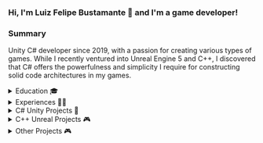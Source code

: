 ### Hi, I'm Luiz Felipe Bustamante 👋 and I'm a game developer!


### Summary
Unity C# developer since 2019, with a passion for creating various types of games. While I recently ventured into Unreal Engine 5 and C++, I discovered that C# offers the powerfulness and simplicity I require for constructing solid code architectures in my games.
 
<details>
  <summary>
Education 🎓
  </summary>
  
**Bachelor in Games & Apps Development** – *2018 - 2021*
[IADE – Lisbon, Portugal](https://www.iade.europeia.pt/en/)
- Classes were given in English.
- Lua, C#, and C++ were the main programming languages.
- Unity and Unreal were the main Game Engines.

**Computer Game Applications Development** – *2021*
[Abertay University, Dundee](https://www.abertay.ac.uk/)
- One semester only, counted for the last semester in IADE.
- Unreal was the engine used for the project.
- AI classes were the main focus.
</details>

<details>
  <summary>
Experiences 👨‍💻
    </summary>
  
**Unity Developer** – *April 2022 – Present*
[Vision Box](https://www.vision-box.com/) – Lisbon, Portugal
- Created avatars that interact with people in various airports.
- Worked on different projects involving Git, Automation Servers, and Server Repository Setup.
- Developed Editor Tools to improve the development and speed of the workflow.
- Implemented REST functionalities.
- Conducted tests for Unreal Engine 5 migration.

**Game Developer Freelancer Job** – *2021*
[Coala Filmes, Rio de Janeiro](https://coalafilmes.com.br/)
- 2 weeks working on a game for Coala Filmes. The game was almost done, so my job was to finish it by fixing bugs, finalizing the levels, and improving some mechanics. Unity and Github were used.

**Work Experience in the USA** – *2021*
Lift Operator in Lewisberry
- Worked for 3 months in a ski resort, dealing with customers and machineries.
</details>

<details>
  <summary>
C# Unity Projects 🚀
  </summary>
  
#### [Marvel Snap Like Game](https://github.com/luizfelipemb/MSnapLike)
- *December 2023 – Present*
- Unity C# Card Game where the main goal is to build a good code architecture where new game features won't break the existing code.

#### [Don't be Fair](https://lucasmorgado.itch.io/dontbefair)
- A 2D strategy game. The game was done using Unity (C#) with a partner in 1 weekend during an online game jam.

#### [Dice Mage](https://lucasmorgado.itch.io/dicemage)
- A 2D action strategy game. The game was done using Unity (C#) with a partner in 1 weekend during an online game jam.
  
#### [Between Us](https://luizfelipemb.itch.io/between-us)
- Unity C# 2D Online Multiplayer Game inspired by Among Us. The game was done alone during a few months.

#### [Throwing Buildings](https://luizfelipemb.itch.io/throwing-buildings)
- Unity C# 3D Hyper Casual Mobile Game done alone during a week. Android and Browser versions were implemented.
  
#### [Gari Simulator](https://luizfelipemb.itch.io/gari-simulator)
- A 2D action strategy game. The game was done using Unity (C#) with a partner in 1 week during an online game jam.
  
#### [Heroes Agency](https://luizfelipemb.itch.io/heroes-agency)
- A 2D management strategy game. The game was done using Unity (C#) alone in 1 week during an online game jam.

#### [SPYRE - Finalist of PlayStation Talents 2020](https://luizfelipemb.itch.io/spyre)
- Unity C# 3D FPS Adventure game done with a group of one other programmer and 6 designers. GitHub was used for version control, and ClickUp for project management. FSM was used for the enemies’ behaviors.

#### Repairing Chaos
- 2D game done in a group of 4 programmers in a presential GameJam in IADE using Unity (C#).
  
#### [Hooked by Huck](https://luizfelipemb.itch.io/hooked-by-huck)
- 2D game and companion app done with a partner using Unity (C#) and Android Studio. MySQL was used to create a database to store the players' information and sync them between both applications.
  
#### [Wasteland Run - A Shoot 'em up Arcade Game!](https://play.google.com/store/apps/details?id=com.TheFunGuyNetwork.WastelandRun)
- 2D game done in a group of 2 programmers and 3 designers in a presential GameJam in IADE using Unity (C#). The game was improved afterward by me and released on the Play Store.
</details>

<details>
  <summary>
C++ Unreal Projects 🎮
    </summary>
  
#### [Out of Nowhere](https://store.steampowered.com/app/2218620/Out_of_Nowhere/)
-  *April 2022 – February 2024*
-  Unreal 5 C++ 3D Adventure Horror game being done alone.

#### Runnin'Hot
- A fast-paced action platformer with parkouring elements done in Unreal (C++). The game was done in a group of other 2 programmers, 4 designers, and a sound producer during 4 months. Github was used for version control and ClickUp for project management.

#### [After Dark](https://luizfelipemb.itch.io/after-dark)
- Online Multiplayer Coop Horror 3D game done in Unreal (C++) with a partner for 4 months. The game was updated later to add more features and fix bugs. Github was used for version control.

#### [Colouruzzle](https://luizfelipemb.itch.io/colouruzzle)
- 3D puzzle platformer shooter game made for the online Mix And Game Jam 2020. The game was done in Unreal (C++) in a group of 4 programmers.
</details>

<details>
  <summary>
Other Projects 🎮
  </summary>
 
#### [Ores SDL](https://github.com/luizfelipemb/OresSDL)
- C++ SDL Ores Game
 
#### Artistic Green
- Management Game done in 4 months with a partner using JavaScript, HTML, CSS, and MySQL database to work.

#### Viking's Glory
- 2D Arcade Style Game done alone using LÖVE framework in Lua in 4 months.

</details>


